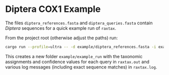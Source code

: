 # Diptera COX1 Example

The files `diptera_references.fasta` and `diptera_queries.fasta` contain *Diptera* sequences for a quick example run of `raxtax`.

From the project root (otherwise adjust the paths) run:
```sh
cargo run --profile=ultra -- -d example/diptera_references.fasta -i example/diptera_queries.fasta -o example/example_run
```

This creates a new folder `example/example_run` with the taxonomic assignments and confidence values for each query in `raxtax.out` and various log messages (including exact sequence matches) in `raxtax.log`.
